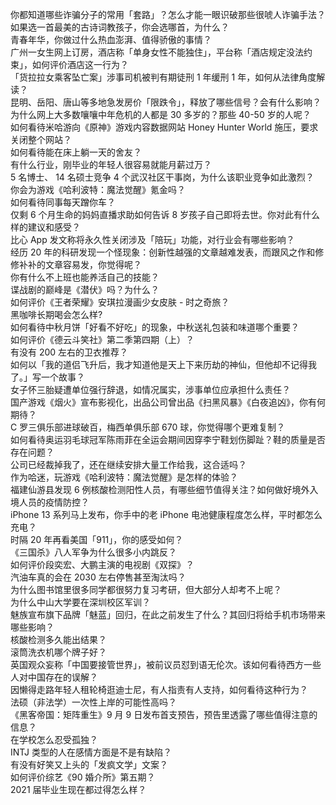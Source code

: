 你都知道哪些诈骗分子的常用「套路」？怎么才能一眼识破那些很唬人诈骗手法？  
如果选一首最美的古诗词教孩子，你会选哪首，为什么？  
青春年华，你做过什么热血澎湃、值得骄傲的事情？  
广州一女生网上订房，酒店称「单身女性不能独住」，平台称「酒店规定没法约束」，如何评价酒店这一行为？  
「货拉拉女乘客坠亡案」涉事司机被判有期徒刑 1 年缓刑 1 年，如何从法律角度解读？  
昆明、岳阳、唐山等多地急发房价「限跌令」，释放了哪些信号？会有什么影响？  
为什么网上大多数嚷嚷中年危机的人都是 30 多岁的？那些 40-50 岁的人呢？  
如何看待米哈游向《原神》游戏内容数据网站 Honey Hunter World 施压，要求关闭整个网站？  
如何看待能在床上躺一天的舍友？  
有什么行业，刚毕业的年轻人很容易就能月薪过万？  
5 名博士、 14 名硕士竞争 4 个武汉社区干事岗，为什么该职业竞争如此激烈？  
你会为游戏《哈利波特：魔法觉醒》氪金吗？  
如何看待同事每天蹭你车？  
仅剩 6 个月生命的妈妈直播求助如何告诉 8 岁孩子自己即将去世。你对此有什么样的建议和感受？  
比心 App 发文称将永久性关闭涉及「陪玩」功能，对行业会有哪些影响？  
经历 20 年的科研发现一个怪现象：创新性越强的文章越难发表，而跟风之作和修修补补的文章容易发，你觉得呢？  
你有什么不上班也能养活自己的技能？  
谍战剧的巅峰是《潜伏》吗？为什么？  
如何评价《王者荣耀》安琪拉漫画少女皮肤 - 时之奇旅？  
黑咖啡长期喝会怎么样?  
如何看待中秋月饼「好看不好吃」的现象，中秋送礼包装和味道哪个重要？  
如何评价《德云斗笑社》第二季第四期（上）？  
有没有 200 左右的卫衣推荐？  
如何以「我的道侣飞升后，我才知道他是天上下来历劫的神仙，但他却不记得我了。」写一个故事？  
女子怀三胎疑遭单位强行辞退，如情况属实，涉事单位应承担什么责任？  
国产游戏《烟火》宣布影视化，出品公司曾出品《扫黑风暴》《白夜追凶》，你有何期待？  
C 罗三俱乐部进球破百，梅西单俱乐部 670 球，你觉得哪个更难复制？  
如何看待奥运羽毛球冠军陈雨菲在全运会期间因穿李宁鞋划伤脚趾？鞋的质量是否存在问题？  
公司已经裁掉我了，还在继续安排大量工作给我，这合适吗？  
作为哈迷，玩游戏《哈利波特：魔法觉醒》是怎样的体验？  
福建仙游县发现 6 例核酸检测阳性人员，有哪些细节值得关注？如何做好境外入境人员的疫情防控？  
iPhone 13 系列马上发布，你手中的老 iPhone 电池健康程度怎么样，平时都怎么充电？  
时隔 20 年再看美国「911」，你的感受如何？  
《三国杀》八人军争为什么很多小内跳反？  
如何评价段奕宏、大鹏主演的电视剧《双探》？  
汽油车真的会在 2030 左右停售甚至淘汰吗？  
为什么图书馆里很多同学都很努力复习考研，但大部分人却考不上呢？  
为什么中山大学要在深圳校区军训？  
魅族宣布旗下品牌「魅蓝」回归，在此之前发生了什么？其回归将给手机市场带来哪些影响？  
核酸检测多久能出结果？  
滚筒洗衣机哪个牌子好？  
英国观众妄称「中国要接管世界」，被前议员怼到语无伦次。该如何看待西方一些人对中国存在的误解？  
因懒得走路年轻人租轮椅逛迪士尼，有人指责有人支持，如何看待这种行为？  
法硕（非法学）一次性上岸的可能性高吗？  
《黑客帝国：矩阵重生》9 月 9 日发布首支预告，预告里透露了哪些值得注意的信息？  
在学校怎么忍受孤独？  
INTJ 类型的人在感情方面是不是有缺陷？  
有没有好笑又上头的「发疯文学」文案？  
如何评价综艺《90 婚介所》第五期？  
2021 届毕业生现在都过得怎么样？  
